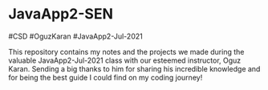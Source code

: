# JavaApp2-SEN
#CSD  #OguzKaran #JavaApp2-Jul-2021

This repository contains my notes and the projects we made during the valuable JavaApp2-Jul-2021 class with our esteemed instructor, Oguz Karan.
Sending a big thanks to him for sharing his incredible knowledge and for being the best guide I could find on my coding journey!
